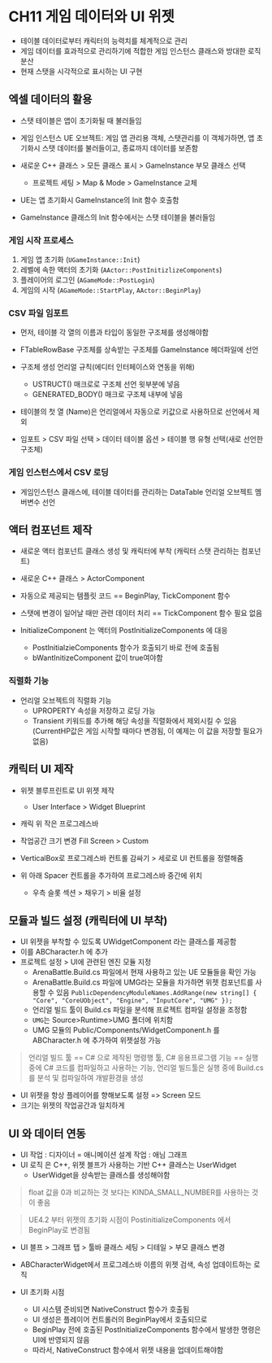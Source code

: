 # **CH11 게임 데이터와 UI 위젯**

- 테이블 데이터로부터 캐릭터의 능력치를 체계적으로 관리
- 게임 데이터를 효과적으로 관리하기에 적합한 게임 인스턴스 클래스와 방대한 로직 분산
- 현재 스탯을 시각적으로 표시하는 UI 구현

## **엑셀 데이터의 활용**

- 스탯 테이블은 앱이 초기화될 때 불러들임
- 게임 인스턴스 UE 오브젝트: 게임 앱 관리용 객체, 스탯관리를 이 객체가하면, 앱 초기화시 스탯 데이터를 불러들이고, 종료까지 데이터를 보존함

- 새로운 C++ 클래스 > 모든 클래스 표시 > GameInstance 부모 클래스 선택
  - 프로젝트 세팅 > Map & Mode > GameInstance 교체

- UE는 앱 초기화시 GameInstance의 Init 함수 호출함
- GameInstance 클래스의 Init 함수에서는 스탯 테이블을 불러들임

### 게임 시작 프로세스

1. 게임 앱 초기화 (``UGameInstance::Init``)
2. 레벨에 속한 액터의 초기화 (``AActor::PostInitizlizeComponents``)
3. 플레이어의 로그인 (``AGameMode::PostLogin``)
4. 게임의 시작 (``AGameMode::StartPlay``, ``AActor::BeginPlay``)

### CSV 파일 임포트

- 먼저, 테이블 각 열의 이름과 타입이 동일한 구조체를 생성해야함
- FTableRowBase 구조체를 상속받는 구조체를 GameInstance 헤더파일에 선언

- 구조체 생성 언리얼 규칙(에디터 인터페이스와 연동을 위해)
  -  USTRUCT() 매크로로 구조체 선언 윗부분에 넣음
  -  GENERATED_BODY() 매크로 구조체 내부에 넣음

- 테이블의 첫 열 (Name)은 언리얼에서 자동으로 키값으로 사용하므로 선언에서 제외

- 임포트 > CSV 파일 선택 > 데이터 테이블 옵션 > 테이블 행 유형 선택(새로 선언한 구조체)

### 게임 인스턴스에서 CSV 로딩

- 게임인스턴스 클래스에,  테이블 데이터를 관리하는 DataTable 언리얼 오브젝트 멤버변수 선언


## 액터 컴포넌트 제작

- 새로운 액터 컴포넌트 클래스 생성 및 캐릭터에 부착 (캐릭터 스탯 관리하는 컴포넌트)
- 새로운 C++ 클래스 > ActorComponent

- 자동으로 제공되는 템플릿 코드 == BeginPlay, TickComponent 함수
- 스탯에 변경이 일어날 때만 관련 데이터 처리 == TickComponent 함수 필요 없음
- InitializeComponent 는 액터의 PostInitializeComponents 에 대응
    - PostInitialzieComponents 함수가 호출되기 바로 전에 호출됨
    - bWantInitizeComponent 값이 true여야함


### 직렬화 기능

- 언리얼 오브젝트의 직렬화 기능
  - UPROPERTY 속성을 저장하고 로딩 가능
  - Transient 키워드를 추가해 해당 속성을 직렬화에서 제외시킬 수 있음 (CurrentHP값은 게임 시작할 때마다 변경됨, 이 예제는 이 값을 저장할 필요가 없음)

## 캐릭터 UI 제작


- 위젯 블루프린트로 UI 위젯 제작
  - User Interface > Widget Blueprint

- 캐릭 위 작은 프로그레스바
  
- 작업공간 크기 변경 Fill Screen > Custom 

- VerticalBox로 프로그레스바 컨트롤 감싸기 > 세로로 UI 컨트롤을 정렬해줌
- 위 아래 Spacer 컨트롤을 추가하여 프로그레스바 중간에 위치
    - 우측 슬롯 섹션 > 채우기 > 비율 설정

## 모듈과 빌드 설정 (캐릭터에 UI 부착)

- UI 위젯을 부착할 수 있도록 UWidgetComponent 라는 클래스를 제공함
- 이를 ABCharacter.h 에 추가
- 프로젝트 설정 > UI에 관련된 엔진 모듈 지정
  - ArenaBattle.Build.cs 파일에서 현재 사용하고 있는 UE 모듈들을 확인 가능
  - ArenaBattle.Build.cs 파일에 UMG라는 모듈을 차가하면 위젯 컴포넌트를 사용할 수 있음
    ``PublicDependencyModuleNames.AddRange(new string[] { "Core", "CoreUObject", "Engine", "InputCore", "UMG" });``
  - 언리얼 빌드 툴이 Build.cs 파일을 분석해 프로젝트 컴파일 설정을 조정함
  - ``UMG``는 Source>Runtime>UMG 폴더에 위치함
  - UMG 모듈의 Public/Components/WidgetComponent.h 를 ABCharacter.h 에 추가하여 위젯설정 가능

> 언리얼 빌드 툴 == C# 으로 제작된 명령행 툴, C# 응용프로그램 기능 == 실행 중에 C# 코드를 컴파일하고 사용하는 기능, 언리얼 빌드툴은 실행 중에 Build.cs를 분석 및 컴파일하여 개발환경을 생성


- UI 위젯을 항상 플레이어를 향해보도록 설정 => Screen 모드 
- 크기는 위젯의 작업공간과 일치하게 


## UI 와 데이터 연동

- UI 작업 : 디자이너  = 애니메이션 설계 작업 : 애님 그래프
- UI 로직 은 C++, 위젯 블프가 사용하는 기반 C++ 클래스는 UserWidget
  - UserWidget을 상속받는 클래스를 생성해야함

> float 값을 0과 비교하는 것 보다는 KINDA_SMALL_NUMBER를 사용하는 것이 좋음

> UE4.2 부터 위젯의 초기화 시점이 PostinitializeComponents 에서 BeginPlay로 변경됨

- UI 블프 > 그래프 탭 > 툴바 클래스 세팅 > 디테일 > 부모 클래스 변경
- ABCharacterWidget에서 프로그레스바 이름의 위젯 검색, 속성 업데이트하는 로직

- UI 초기화 시점
  - UI 시스템 준비되면 NativeConstruct 함수가 호출됨
  - UI 생성은 플레이어 컨트롤러의 BeginPlay에서 호출되므로
  - BeginPlay 전에 호출된 PostInitializeComponents 함수에서 발생한 명령은 UI에 반영되지 않음
  - 따라서, NativeConstruct 함수에서 위젯 내용을 업데이트해야함


